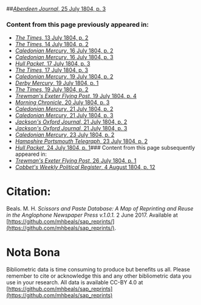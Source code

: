 ##[*Aberdeen Journal*, 25 July 1804, p. 3](https://mhbeals.github.io/sap_html/Aberdeen-Journal/Aberdeen-Journal-25-July-1804-p-3)

### Content from this page previously appeared in:
+ [*The Times*, 13 July 1804, p. 2](https://mhbeals.github.io/sap_html/The-Times/The-Times-13-July-1804-p-2)
+ [*The Times*, 14 July 1804, p. 2](https://mhbeals.github.io/sap_html/The-Times/The-Times-14-July-1804-p-2)
+ [*Caledonian Mercury*, 16 July 1804, p. 2](https://mhbeals.github.io/sap_html/Caledonian-Mercury/Caledonian-Mercury-16-July-1804-p-2)
+ [*Caledonian Mercury*, 16 July 1804, p. 3](https://mhbeals.github.io/sap_html/Caledonian-Mercury/Caledonian-Mercury-16-July-1804-p-3)
+ [*Hull Packet*, 17 July 1804, p. 3](https://mhbeals.github.io/sap_html/Hull-Packet/Hull-Packet-17-July-1804-p-3)
+ [*The Times*, 17 July 1804, p. 3](https://mhbeals.github.io/sap_html/The-Times/The-Times-17-July-1804-p-3)
+ [*Caledonian Mercury*, 19 July 1804, p. 2](https://mhbeals.github.io/sap_html/Caledonian-Mercury/Caledonian-Mercury-19-July-1804-p-2)
+ [*Derby Mercury*, 19 July 1804, p. 1](https://mhbeals.github.io/sap_html/Derby-Mercury/Derby-Mercury-19-July-1804-p-1)
+ [*The Times*, 19 July 1804, p. 2](https://mhbeals.github.io/sap_html/The-Times/The-Times-19-July-1804-p-2)
+ [*Trewman's Exeter Flying Post*, 19 July 1804, p. 4](https://mhbeals.github.io/sap_html/Trewman's-Exeter-Flying-Post/Trewman's-Exeter-Flying-Post-19-July-1804-p-4)
+ [*Morning Chronicle*, 20 July 1804, p. 3](https://mhbeals.github.io/sap_html/Morning-Chronicle/Morning-Chronicle-20-July-1804-p-3)
+ [*Caledonian Mercury*, 21 July 1804, p. 2](https://mhbeals.github.io/sap_html/Caledonian-Mercury/Caledonian-Mercury-21-July-1804-p-2)
+ [*Caledonian Mercury*, 21 July 1804, p. 3](https://mhbeals.github.io/sap_html/Caledonian-Mercury/Caledonian-Mercury-21-July-1804-p-3)
+ [*Jackson's Oxford Journal*, 21 July 1804, p. 2](https://mhbeals.github.io/sap_html/Jackson's-Oxford-Journal/Jackson's-Oxford-Journal-21-July-1804-p-2)
+ [*Jackson's Oxford Journal*, 21 July 1804, p. 3](https://mhbeals.github.io/sap_html/Jackson's-Oxford-Journal/Jackson's-Oxford-Journal-21-July-1804-p-3)
+ [*Caledonian Mercury*, 23 July 1804, p. 2](https://mhbeals.github.io/sap_html/Caledonian-Mercury/Caledonian-Mercury-23-July-1804-p-2)
+ [*Hampshire Portsmouth Telegraph*, 23 July 1804, p. 2](https://mhbeals.github.io/sap_html/Hampshire-Portsmouth-Telegraph/Hampshire-Portsmouth-Telegraph-23-July-1804-p-2)
+ [*Hull Packet*, 24 July 1804, p. 1](https://mhbeals.github.io/sap_html/Hull-Packet/Hull-Packet-24-July-1804-p-1)### Content from this page subsequently appeared in:
+ [*Trewman's Exeter Flying Post*, 26 July 1804, p. 1](https://mhbeals.github.io/sap_html/Trewman's-Exeter-Flying-Post/Trewman's-Exeter-Flying-Post-26-July-1804-p-1)
+ [*Cobbet's Weekly Political Register*, 4 August 1804, p. 12](https://mhbeals.github.io/sap_html/Cobbet's-Weekly-Political-Register/Cobbet's-Weekly-Political-Register-4-August-1804-p-12)
                    
# Citation: 

Beals. M. H. *Scissors and Paste Database: A Map of Reprinting and Reuse in the Anglophone Newspaper Press v.1.0.1.* 2 June 2017. Available at [https://github.com/mhbeals/sap_reprints/](https://github.com/mhbeals/sap_reprints/). 
                    
# Nota Bona

Bibliometric data is time consuming to produce but benefits us all. Please remember to cite or acknowledge this and any other bibliometric data you use in your research. All data is available CC-BY 4.0 at [https://github.com/mhbeals/sap_reprints](https://github.com/mhbeals/sap_reprints)